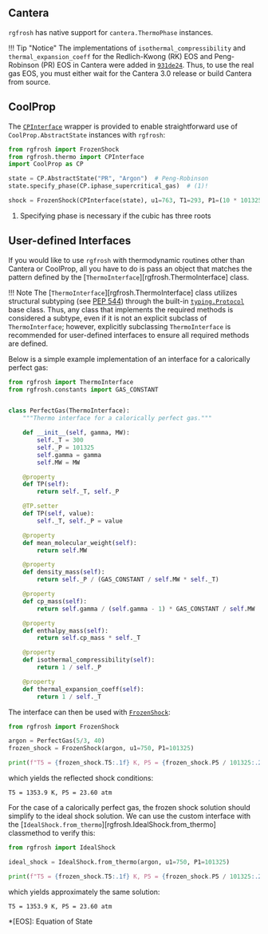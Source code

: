 ## Cantera

`rgfrosh` has native support for `cantera.ThermoPhase` instances.

!!! Tip "Notice"
    The implementations of `isothermal_compressibility` and `thermal_expansion_coeff` for the
    Redlich-Kwong (RK) EOS and Peng-Robinson (PR) EOS in Cantera were added in 
    [`931de24`](https://github.com/Cantera/cantera/commit/931de2450e34226a431846a07d7db075939cd7ec).
    Thus, to use the real gas EOS, you must either wait for the Cantera 3.0 release or build 
    Cantera from source.


## CoolProp

The [`CPInterface`](../../reference/thermo/#rgfrosh.thermo.CPInterface) wrapper is
provided to enable straightforward use of `CoolProp.AbstractState` instances with `rgfrosh`:

```python hl_lines="8"
from rgfrosh import FrozenShock
from rgfrosh.thermo import CPInterface
import CoolProp as CP

state = CP.AbstractState("PR", "Argon")  # Peng-Robinson
state.specify_phase(CP.iphase_supercritical_gas)  # (1)!

shock = FrozenShock(CPInterface(state), u1=763, T1=293, P1=(10 * 101325))
```

1. Specifying phase is necessary if the cubic has three roots

## User-defined Interfaces

If you would like to use `rgfrosh` with thermodynamic routines other than Cantera or 
CoolProp, all you have to do is pass an object that matches the pattern defined by the 
[`ThermoInterface`][rgfrosh.ThermoInterface] class.

!!! Note
    The [`ThermoInterface`][rgfrosh.ThermoInterface] class utilizes structural 
    subtyping (see [PEP 544](https://www.python.org/dev/peps/pep-0544/)) through the 
    built-in [`typing.Protocol`](https://docs.python.org/3/library/typing.html#typing.Protocol)
    base class. Thus, any class that implements the required methods is considered a 
    subtype, even if it is not an explicit subclass of `ThermoInterface`; however, 
    explicitly subclassing `ThermoInterface` is recommended for user-defined 
    interfaces to ensure all required methods are defined.

Below is a simple example implementation of an interface for a calorically perfect gas:

```python
from rgfrosh import ThermoInterface
from rgfrosh.constants import GAS_CONSTANT


class PerfectGas(ThermoInterface):
    """Thermo interface for a calorically perfect gas."""

    def __init__(self, gamma, MW):
        self._T = 300
        self._P = 101325
        self.gamma = gamma
        self.MW = MW

    @property
    def TP(self):
        return self._T, self._P

    @TP.setter
    def TP(self, value):
        self._T, self._P = value

    @property
    def mean_molecular_weight(self):
        return self.MW

    @property
    def density_mass(self):
        return self._P / (GAS_CONSTANT / self.MW * self._T)

    @property
    def cp_mass(self):
        return self.gamma / (self.gamma - 1) * GAS_CONSTANT / self.MW

    @property
    def enthalpy_mass(self):
        return self.cp_mass * self._T

    @property
    def isothermal_compressibility(self):
        return 1 / self._P

    @property
    def thermal_expansion_coeff(self):
        return 1 / self._T
```

The interface can then be used with [`FrozenShock`](../../reference/shock/frozen):

```python hl_lines="4"
from rgfrosh import FrozenShock

argon = PerfectGas(5/3, 40)
frozen_shock = FrozenShock(argon, u1=750, P1=101325)

print(f"T5 = {frozen_shock.T5:.1f} K, P5 = {frozen_shock.P5 / 101325:.2f} atm")
```

which yields the reflected shock conditions:

```
T5 = 1353.9 K, P5 = 23.60 atm
```

For the case of a calorically perfect gas, the frozen shock solution should simplify to the
ideal shock solution. We can use the custom interface with the 
[`IdealShock.from_thermo`][rgfrosh.IdealShock.from_thermo] classmethod to verify this:

```python hl_lines="3"
from rgfrosh import IdealShock

ideal_shock = IdealShock.from_thermo(argon, u1=750, P1=101325)

print(f"T5 = {frozen_shock.T5:.1f} K, P5 = {frozen_shock.P5 / 101325:.2f} atm")
```

which yields approximately the same solution:

```
T5 = 1353.9 K, P5 = 23.60 atm
```


*[EOS]: Equation of State
